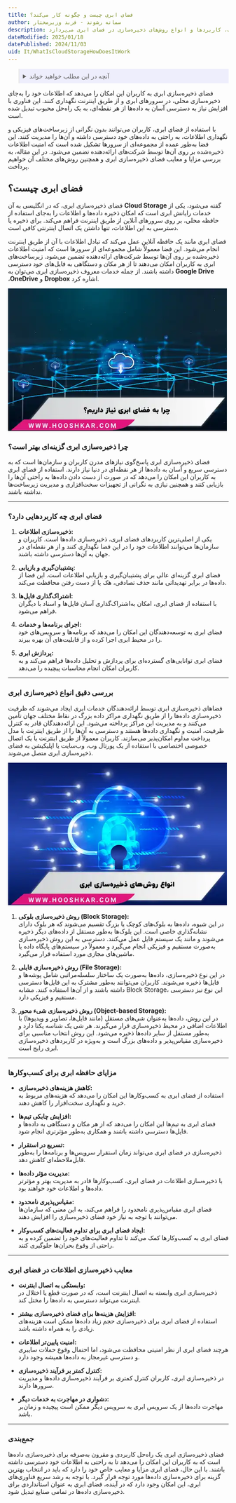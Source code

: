 ```yaml
---
title: فضای ابری چیست و چگونه کار می‌کند؟
author: سمانه رشوند - فربد وزیرمختار
description: فضای ذخیره‌سازی ابری یک راه‌حل مبتنی بر اینترنت است که به کاربران این امکان را می‌دهد تا داده‌های خود را به جای ذخیره‌سازی محلی در سرورهای ابری نگهداری کنند. این مقاله به بررسی مزایا، معایب، کاربردها و انواع روش‌های ذخیره‌سازی در فضای ابری می‌پردازد.
dateModified: 2025/01/18
datePublished: 2024/11/03
uid: It/WhatIsCloudStorageHowDoesItWork
---
```

<blockquote style="background-color:#eeeefc; padding:0.5rem">

<details>
  <summary>آنچه در این مطلب خواهید خواند</summary>
  <ul>
    <li>فضای ابری چیست؟</li>
    <li>چرا ذخیره‌سازی ابری گزینه‌ای بهتر است؟</li>
    <li>فضای ابری چه کاربردهایی دارد؟</li>
    <li>انواع روش‌های ذخیره‌سازی در فضای ابری</li>
    <li>بررسی دقیق انواع ذخیره‌سازی ابری</li>
    <li>مزایای حافظه ابری برای کسب‌وکارها</li>
    <li>معایب ذخیره‌سازی اطلاعات در فضای ابری</li>
  </ul>
</details>
</blockquote>

فضای ذخیره‌سازی ابری به کاربران این امکان را می‌دهد که اطلاعات خود را به‌جای ذخیره‌سازی محلی، در سرورهای ابری و از طریق اینترنت نگهداری کنند. این فناوری با افزایش نیاز به دسترسی آسان به داده‌ها از هر نقطه‌ای، به یک راه‌حل محبوب تبدیل شده است. 

با استفاده از فضای ابری، کاربران می‌توانند بدون نگرانی از زیرساخت‌های فیزیکی و نگهداری اطلاعات، به راحتی به داده‌های خود دسترسی داشته و آن‌ها را مدیریت کنند. این فضا به‌طور عمده از مجموعه‌ای از سرورها تشکیل شده است که امنیت اطلاعات ذخیره‌شده بر روی آن‌ها توسط شرکت‌های ارائه‌دهنده تضمین می‌شود. در این مقاله، به بررسی مزایا و معایب فضای ذخیره‌سازی ابری و همچنین روش‌های مختلف آن خواهیم پرداخت.

## فضای ابری چیست؟
فضای ذخیره‌سازی ابری، که در انگلیسی به آن **Cloud Storage** گفته می‌شود، یکی از خدمات رایانش ابری است که امکان ذخیره داده‌ها و اطلاعات را به‌جای استفاده از حافظه محلی، بر روی سرورهای آنلاین از طریق اینترنت فراهم می‌کند. برای ذخیره یا دسترسی به این اطلاعات، تنها داشتن یک اتصال اینترنتی کافی است.

فضای ابری مانند یک حافظه آنلاین عمل می‌کند که تبادل اطلاعات با آن از طریق اینترنت انجام می‌شود. این فضا معمولاً شامل مجموعه‌ای از سرورها است که امنیت اطلاعات ذخیره‌شده بر روی آن‌ها توسط شرکت‌های ارائه‌دهنده تضمین می‌شود. زیرساخت‌های ابری به کاربران امکان می‌دهند تا از هر مکان و دستگاهی به فایل‌های خود دسترسی داشته باشند. از جمله خدمات معروف ذخیره‌سازی ابری می‌توان به **Google Drive** ،**OneDrive** و **Dropbox** اشاره کرد.

![چرا به فضای ابری نیاز داریم؟](./Images/WhyDoWeNeedCloudSpace.webp)

### چرا ذخیره‌سازی ابری گزینه‌ای بهتر است؟
فضای ذخیره‌سازی ابری پاسخ‌گوی نیازهای مدرن کاربران و سازمان‌ها است که به دسترسی سریع و آسان به داده‌ها از هر نقطه‌ای در دنیا نیاز دارند. استفاده از فضای ابری به کاربران این امکان را می‌دهد که در صورت از دست دادن داده‌ها به راحتی آن‌ها را بازیابی کنند و همچنین نیازی به نگرانی از تجهیزات سخت‌افزاری و مدیریت زیرساخت‌ها نداشته باشند.

---

### فضای ابری چه کاربردهایی دارد؟
1. **ذخیره‌سازی اطلاعات:**  
   یکی از اصلی‌ترین کاربردهای فضای ابری، ذخیره‌سازی داده‌ها است. کاربران و سازمان‌ها می‌توانند اطلاعات خود را در این فضا نگهداری کنند و از هر نقطه‌ای در جهان به آن‌ها دسترسی داشته باشند.

2. **پشتیبان‌گیری و بازیابی:**  
   فضای ابری گزینه‌ای عالی برای پشتیبان‌گیری و بازیابی اطلاعات است. این فضا از داده‌ها در برابر تهدیداتی مانند حذف تصادفی، هک یا از دست رفتن محافظت می‌کند.

3. **اشتراک‌گذاری فایل‌ها:**  
   با استفاده از فضای ابری، امکان به‌اشتراک‌گذاری آسان فایل‌ها و اسناد با دیگران فراهم می‌شود.

4. **اجرای برنامه‌ها و خدمات:**  
   فضای ابری به توسعه‌دهندگان این امکان را می‌دهد که برنامه‌ها و سرویس‌های خود را در محیط ابری اجرا کرده و از قابلیت‌های آن بهره ببرند.

5. **پردازش ابری:**  
   فضای ابری توانایی‌های گسترده‌ای برای پردازش و تحلیل داده‌ها فراهم می‌کند و به کاربران امکان انجام محاسبات پیچیده را می‌دهد.

---

### بررسی دقیق انواع ذخیره‌سازی ابری
فضاهای ذخیره‌سازی ابری توسط ارائه‌دهندگان خدمات ابری ایجاد می‌شوند که ظرفیت ذخیره‌سازی داده‌ها را از طریق نگهداری مراکز داده بزرگ در نقاط مختلف جهان تأمین می‌کنند و به مدیریت این مراکز پرداخته می‌شود. این ارائه‌دهندگان قادر به کنترل ظرفیت، امنیت و نگهداری داده‌ها هستند و دسترسی به آن‌ها را از طریق اینترنت با مدل پرداخت مداوم امکان‌پذیر می‌سازند. کاربران معمولاً از طریق اینترنت یا یک اتصال خصوصی اختصاصی با استفاده از یک پورتال وب، وب‌سایت یا اپلیکیشن به فضای ذخیره‌سازی ابری متصل می‌شوند.

![انواع روش های ذخیره سازی ابری](./Images/TypesOfCloudStorageMethods.webp)

1. **روش ذخیره‌سازی بلوکی (Block Storage):**  
   در این شیوه، داده‌ها به بلوک‌های کوچک یا بزرگ تقسیم می‌شوند که هر بلوک دارای نشانه‌گذاری خاصی است. این بلوک‌ها به‌طور مستقل از داده‌های دیگر ذخیره می‌شوند و مانند یک سیستم فایل عمل می‌کنند. دسترسی به این روش ذخیره‌سازی به‌صورت مستقیم و فیزیکی انجام می‌گیرد و معمولاً در سیستم‌های پایگاه داده یا ماشین‌های مجازی مورد استفاده قرار می‌گیرد.

2. **روش ذخیره‌سازی فایلی (File Storage):**  
   در این نوع ذخیره‌سازی، داده‌ها به‌صورت یک ساختار سلسله‌مراتبی شامل پوشه‌ها و فایل‌ها ذخیره می‌شوند. کاربران می‌توانند به‌طور مشترک به این فایل‌ها دسترسی داشته باشند و از آن‌ها استفاده کنند. مشابه Block Storage، این نوع نیز دسترسی مستقیم و فیزیکی دارد.

3. **روش ذخیره‌سازی شیء محور (Object-based Storage):**  
   در این روش، داده‌ها به‌عنوان شی‌های مستقل (مانند فایل‌ها، تصاویر و ویدیوها) با اطلاعات اضافی در محیط ذخیره‌سازی قرار می‌گیرند. هر شی یک شناسه یکتا دارد و به‌طور مستقل از سایر داده‌ها ذخیره می‌شود. این روش انتخاب مناسبی برای ذخیره‌سازی مقیاس‌پذیر و داده‌های بزرگ است و به‌ویژه در کاربردهای ذخیره‌سازی ابری رایج است.

---

### مزایای حافظه ابری برای کسب‌وکارها
- **کاهش هزینه‌های ذخیره‌سازی:**  
  استفاده از فضای ابری به کسب‌وکارها این امکان را می‌دهد که هزینه‌های مربوط به خرید و نگهداری سخت‌افزار را کاهش دهند.

- **افزایش چابکی تیم‌ها:**  
  فضای ابری به تیم‌ها این امکان را می‌دهد که از هر مکان و دستگاهی به داده‌ها و فایل‌ها دسترسی داشته باشند و همکاری به‌طور مؤثرتری انجام شود.

- **تسریع در استقرار:**  
  ذخیره‌سازی در فضای ابری می‌تواند زمان استقرار سرویس‌ها و برنامه‌ها را به‌طور قابل‌ملاحظه‌ای کاهش دهد.

- **مدیریت مؤثر داده‌ها:**  
  با ذخیره‌سازی اطلاعات در فضای ابری، کسب‌وکارها قادر به مدیریت بهتر و مؤثرتر داده‌ها و اطلاعات خود خواهند بود.

- **مقیاس‌پذیری نامحدود:**  
  فضای ابری مقیاس‌پذیری نامحدود را فراهم می‌کند، به این معنی که سازمان‌ها می‌توانند با توجه به نیاز خود فضای ذخیره‌سازی را افزایش دهند.

- **ایجاد فضای ابری برای تداوم فعالیت‌های کسب‌وکار:**  
  فضای ابری به کسب‌وکارها کمک می‌کند تا تداوم فعالیت‌های خود را تضمین کرده و به راحتی از وقوع بحران‌ها جلوگیری کنند.

---

### معایب ذخیره‌سازی اطلاعات در فضای ابری
- **وابستگی به اتصال اینترنت:**  
  ذخیره‌سازی ابری وابسته به اتصال اینترنت است، که در صورت قطع یا اختلال در اینترنت می‌تواند دسترسی به داده‌ها را مختل کند.

- **افزایش هزینه‌ها برای فضای ذخیره‌سازی بیشتر:**  
  استفاده از فضای ابری برای ذخیره‌سازی حجم زیاد داده‌ها ممکن است هزینه‌های زیادی را به همراه داشته باشد.

- **امنیت پایین‌تر اطلاعات:**  
  هرچند فضای ابری از نظر امنیتی محافظت می‌شود، اما احتمال وقوع حملات سایبری و دسترسی غیرمجاز به داده‌ها همیشه وجود دارد.

- **کنترل کمتر بر فرآیند ذخیره‌سازی:**  
  در ذخیره‌سازی ابری، کاربران کنترل کمتری بر فرآیند ذخیره‌سازی داده‌ها و مدیریت سرورها دارند.

- **دشواری در مهاجرت به خدمات دیگر:**  
  مهاجرت داده‌ها از یک سرویس ابری به سرویس دیگر ممکن است پیچیده و زمان‌بر باشد.

---

### جمع‌بندی
فضای ذخیره‌سازی ابری یک راه‌حل کاربردی و مقرون به‌صرفه برای ذخیره‌سازی داده‌ها است که به کاربران این امکان را می‌دهد تا به راحتی به اطلاعات خود دسترسی داشته باشند. با این حال، فضای ابری مزایا و معایب خاص خود را دارد که باید در انتخاب بهترین گزینه برای ذخیره‌سازی داده‌ها مورد توجه قرار گیرد. با توجه به رشد سریع فناوری‌های ابری، این امکان وجود دارد که در آینده، فضای ابری به عنوان استانداردی برای ذخیره‌سازی داده‌ها در تمامی صنایع تبدیل شود.